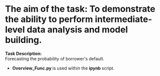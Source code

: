# The aim of the task: To demonstrate the ability to perform intermediate-level data analysis and model building.

<b> Task Description: </b>
<br>
Forecasting the probability of borrower's default.

- <b> Overview_Func.py </b> is used within the <b> ipynb </b> script.
